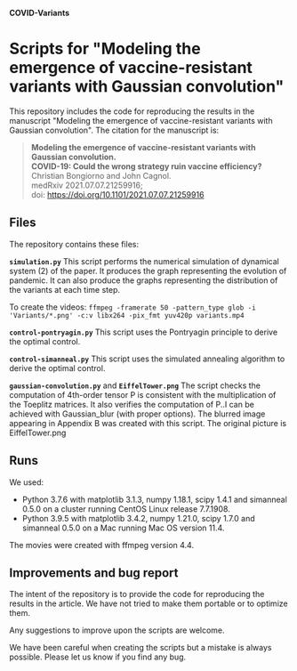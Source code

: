 **COVID-Variants**

# Scripts for "Modeling the emergence of vaccine-resistant variants with Gaussian convolution"



This repository includes the code for reproducing the results in the manuscript "Modeling the emergence of vaccine-resistant variants with Gaussian convolution". The citation for the manuscript is:

> **Modeling the emergence of vaccine-resistant variants with Gaussian convolution. <br> COVID-19: Could the wrong strategy ruin vaccine efficiency?** <br>
Christian Bongiorno and John Cagnol.<br>
medRxiv 2021.07.07.21259916;<br>
doi: https://doi.org/10.1101/2021.07.07.21259916




## Files

The repository contains these files:

**`simulation.py`**
This script performs the numerical simulation of dynamical system (2) of the paper. It produces the graph representing the evolution of pandemic. It can also produce the graphs representing the distribution of the variants at each time step.

To create the videos:
```ffmpeg -framerate 50 -pattern_type glob -i 'Variants/*.png' -c:v libx264 -pix_fmt yuv420p variants.mp4```


**`control-pontryagin.py`**
This script uses the Pontryagin principle to derive the optimal control.

**`control-simanneal.py`**
This script uses the simulated annealing algorithm to derive the optimal control.


**`gaussian-convolution.py`** and **`EiffelTower.png`**
The script checks the computation of 4th-order tensor P is consistent with the multiplication of the Toeplitz matrices. It also verifies the computation of P..I can be achieved with Gaussian_blur (with proper options).
The blurred image appearing in Appendix B was created with this script. The original picture is EiffelTower.png



## Runs

We used:
* Python 3.7.6 with matplotlib 3.1.3, numpy 1.18.1, scipy 1.4.1 and simanneal 0.5.0 on a cluster running CentOS Linux release 7.7.1908.
* Python 3.9.5 with matplotlib 3.4.2, numpy 1.21.0, scipy 1.7.0 and simanneal 0.5.0 on a Mac running Mac OS version 11.4.

The movies were created with ffmpeg version 4.4.



## Improvements and bug report

The intent of the repository is to provide the code for reproducing the results in the article. We have not tried to make them portable or to optimize them.

Any suggestions to improve upon the scripts are welcome.

We have been careful when creating the scripts but a mistake is always possible.
Please let us know if you find any bug.

